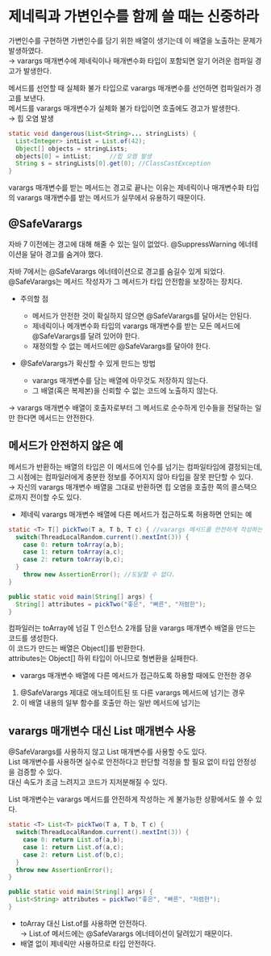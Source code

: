 # 제네릭과 가변인수를 함께 쓸 때는 신중하라

가변인수를 구현하면 가변인수를 담기 위한 배열이 생기는데 이 배열을 노출하는 문제가 발생하였다.<br>
&rarr; varargs 매개변수에 제네릭이나 매개변수화 타입이 포함되면 알기 어려운 컴파일 경고가 발생한다.

메서드를 선언할 때 실체화 불가 타입으로 varargs 매개변수를 선언하면 컴파일러가 경고를 보낸다.<br>
메서드를 varargs 매개변수가 실체화 불가 타입이면 호출에도 경고가 발생한다.<br>
&rarr; 힙 오염 발생

```java
static void dangerous(List<String>... stringLists) {
  List<Integer> intList = List.of(42);
  Object[] objects = stringLists;
  objects[0] = intList;		//힙 오염 발생
  String s = stringLists[0].get(0);	//ClassCastException
}
```

varargs 매개변수를 받는 메서드는 경고로 끝나는 이유는 제네릭이나 매개변수화 타입의 varargs 매개변수를 받는 메서드가 실무에서 유용하기 때문이다.

## @SafeVarargs

자바 7 이전에는 경고에 대해 해줄 수 있는 일이 없었다.
@SuppressWarning 에너테이션을 달아 경고를 숨겨야 했다.

자바 7에서는 @SafeVarargs 에너테이션으로 경고를 숨길수 있게 되었다.
@SafeVarargs는 메서드 작성자가 그 메서드가 타입 안전함을 보장하는 장치다.

- 주의할 점
  - 메서드가 안전한 것이 확실하지 않으면 @SafeVarargs를 달아서는 안된다.
  - 제네릭이나 메개변수화 타입의 varargs 매개변수를 받는 모든 메서드에 @SafeVarargs를 달려 있어야 한다.
  - 재정의할 수 없는 메서드에만 @SafeVarargs를 달아야 한다.

- @SafeVarargs가 확신할 수 있게 만드는 방법
  - varargs 매개변수를 담는 배열에 아무것도 저장하지 않는다.
  - 그 배열(혹은 복제본)을 신뢰할 수 없는 코드에 노출하지 않는다.
  
&rarr; varargs 매개변수 배열이 호출자로부터 그 메서드로 순수하게 인수들을 전달하는 일만 한다면 메서드는 안전한다.


## 메서드가 안전하지 않은 예

메서드가 반환하는 배열의 타입은 이 메서드에 인수를 넘기는 컴파일타임에 결정되는데, 그 시점에는 컴파일러에게 충분한 정보를 주어지지 않아 타입을 잘못 판단할 수 있다.<br>
&rarr; 자신의 varargs 매개변수 배열을 그대로 반환하면 힙 오염을 호출한 쪽의 콜스택으로까지 전이할 수도 있다.

- 제네릭 varargs 매개변수 배열에 다른 메서드가 접근하도록 허용하면 안되는 예
```java
static <T> T[] pickTwo(T a, T b, T c) { //varargs 메서드를 안전하게 작성하는 게 불가능한 상황
  switch(ThreadLocalRandom.current().nextInt(3)) {
    case 0: return toArray(a,b);
    case 1: return toArray(a,c);
    case 2: return toArray(b,c);
  }
    throw new AssertionError();	//도달할 수 없다.
}

public static void main(String[] args) {
  String[] attributes = pickTwo("좋은", "빠른", "저렴한");
}
```
컴파일러는 toArray에 넘길 T 인스턴스 2개를 담을 varargs 매개변수 배열을 만드는 코드를 생성한다.<br>
이 코드가 만드는 배열은 Object[]를 반환한다.<br>
attributes는 Object[] 하위 타입이 아니므로 형변환을 실패한다.

- varargs 매개변수 배열에 다른 메서드가 접근하도록 하용할 때에도 안전한 경우 
1. @SafeVarargs 제대로 애노테이트된 또 다른 varargs 메서드에 넘기는 경우
2. 이 배열 내용의 일부 함수를 호출만 하는 일반 메서드에 넘기는 

## varargs 매개변수 대신 List 매개변수 사용

@SafeVarargs를 사용하지 않고 List 매개변수를 사용할 수도 있다.<br>
List 매개변수를 사용하면 실수로 안전하다고 판단할 걱정을 할 필요 없이 타입 안정성을 검증할 수 있다.<br>
대신 속도가 조금 느려지고 코드가 지저분해질 수 있다.

List 매개변수는 varargs 메서드를 안전하게 작성하는 게 불가능한 상황에서도 쓸 수 있다.
```java
static <T> List<T> pickTwo(T a, T b, T c) {
  switch(ThreadLocalRandom.current().nextInt(3)) {
    case 0: return List.of(a,b);
    case 1: return List.of(a,c);
    case 2: return List.of(b,c);
  }
  throw new AssertionError();
}

public static void main(String[] args) {
  List<String> attributes = pickTwo("좋은", "빠른", "저렴한");
}
```

- toArray 대신 List.of를 사용하면 안전하다.<br>
&rarr; List.of 메서드에는 @SafeVarargs 에너테이션이 달려있기 때문이다.<br>
- 배열 없이 제네릭만 사용하므로 타입 안전하다.

